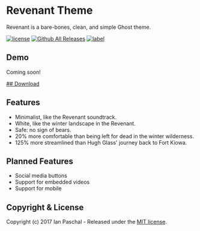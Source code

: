 # Revenant Theme
Revenant is a bare-bones, clean, and simple Ghost theme.

[![license](https://img.shields.io/github/license/mashape/apistatus.svg)]()
[![Github All Releases](https://img.shields.io/github/downloads/ianpaschal/revenant/total.svg)]()
[![label](https://img.shields.io/github/issues-raw/badges/shields/website.svg)]()

## Demo
Coming soon!

[## Download](https://github.com/ianpaschal/revenant/releases)

## Features
- Minimalist, like the Revenant soundtrack.
- White, like the winter landscape in the Revenant.
- Safe: no sign of bears.
- 20% more comfortable than being left for dead in the winter wilderness.
- 125% more streamlined than Hugh Glass' journey back to Fort Kiowa.

## Planned Features
- Social media buttons
- Support for embedded videos
- Support for mobile

## Copyright & License

Copyright (c) 2017 Ian Paschal - Released under the [MIT license](LICENSE).
